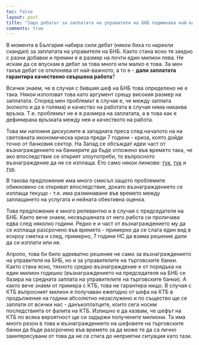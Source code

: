 ```yaml
---
toc: false
layout: post
title: "Защо дебатът за заплатата на управителя на БНБ подминава най-важното"
comments: true
---
```

В момента в България набира сили дебат (някои биха го нарекли скандал) за заплатата на управителя на БНБ. Както стана ясно тя заедно с разни добавки и премии е в размер на почти един милион лева. Не искам да се впускам в дебат за това много или малко е това. За мен такъв дебат се отклонява от най-важното, а то е - **дали заплатата гарантира качествено свършена работа**?

Всички знаем, че в случая с бившия шеф на БНБ това определено не е така. Някои използват това като аргумент срещу високия размер на заплатата. Според мен проблемът в случая е, че между заплата (колкото и да е голяма) и качество на работата в случая няма никаква връзка. Т.е. проблемът не е в размера на заплатата, а в това как е дефинирана връзката между нея и качеството на работа.

Това ми напомня дискусиите в западната преса след началото на на световната икономическа криза преди 7 години - криза, която дойде точно от банковия сектор. На Запад се обсъждат идеи част от възнаграждението на банкерите да бъде отложено във времето така, че ако впоследствие се открият злоупотреби, то въпросното възнаграждение да не се изплаща. Ето само някои линкове: [тук](http://www.reuters.com/article/2014/10/20/us-usa-fed-dudley-idUSKCN0I92C520141020), [тук](http://www.bloomberg.com/news/articles/2013-02-08/banks-should-defer-bonuses-up-to-10-years-boe-s-jenkins-says) и [тук](http://www.ft.com/cms/s/0/1979a3de-b3ab-11e4-9449-00144feab7de.html#axzz3hCyfisOc).

В такова предложение има много смисъл защото проблемите обикновено се откриват впоследствие, докато възнаграждението се изплаща текущо - т.е. има разминаване във времето между заплащането на услугата и нейната обективна оценка.  

Това предложение е много релевантно и в случая с председателя на БНБ. Както вече знаем, несвършената от него работа си проличава едва след няколко години. Редно е и част от възнаграждението му да се изплаща разсрочено във времето - примерно да се слага един вид в ескроу сметка и след, примерно, 7 години НС да взима решение дали да се изплати или не.

Апропо, това би било адекватно решение не само за възнаграждението на управителя на БНБ, но и за управителите на търговските банки. Както стана ясно, тяхното средно възнаграждение е от порядъка на един милион годишно (възнаграждението на председателя на БНБ се базира на средната заплата на управителите на търговските банки). А както вече знаем от примера с КТБ, това не гарантира нищо. В случая с КТБ въпросният милион е получаван ежегодно от шефа на КТБ в продължение на години абсолютно незаслужено и по същество ще се заплати от всички нас - данъкоплатците, които сега носим последствията от фалита на КТБ. Излишно е да казвам, че шефът на КТБ по всяка вероятност ще си задържи получените милиони. Та има много резон в това и възнаграждението на шефовете на търговските банки да бъде разсрочено във времето за да може те да са лично заинтересувани от това да не се стига до неприятни ситуации като тази.
